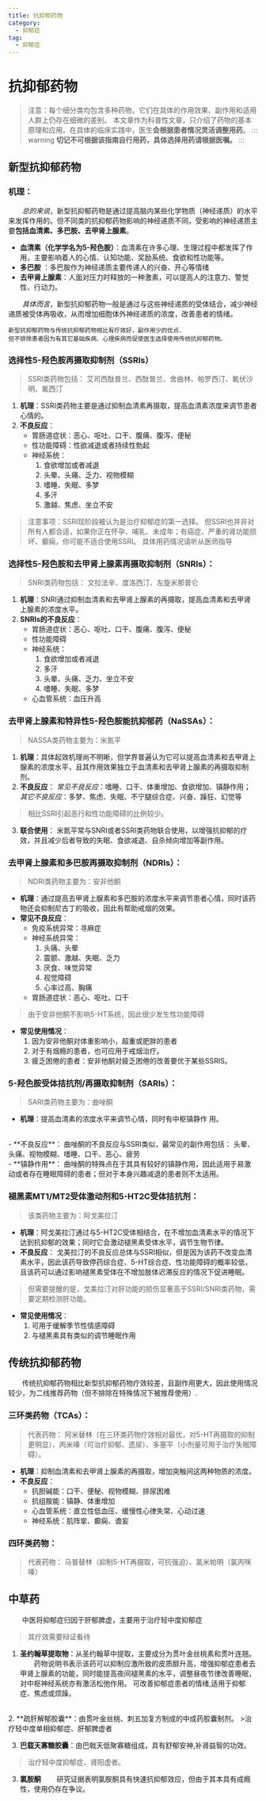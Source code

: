 ```yaml
---
title: 抗抑郁药物
category:
  - 抑郁症
tag:
  - 抑郁症
---
```



# 抗抑郁药物
> 注意：每个细分类均包含多种药物，它们在具体的作用效果、副作用和适用人群上仍存在细微的差别。
> 本文章作为科普性文章，只介绍了药物的基本原理和应用。在具体的临床实践中，医生**会根据患者情况灵活调整用药**。
::: warning
**切记不可根据该指南自行用药，具体选择用药请根据医嘱。**
:::
## 新型抗抑郁药物
### 机理：
&ensp;&ensp;&ensp;&ensp;*总的来说*，新型抗抑郁药物是通过提高脑内某些化学物质（神经递质）的水平来发挥作用的。但不同类的抗抑郁药物影响的神经递质不同，受影响的神经递质主要**包括血清素、多巴胺、去甲肾上腺素**。
- **血清素（化学学名为5-羟色胺）**：血清素在许多心理、生理过程中都发挥了作用，主要影响着人的心情、认知功能、奖励系统、食欲和性功能等。
- **多巴胺** ：多巴胺作为神经递质主要传递人的兴奋、开心等情绪
- **去甲肾上腺素**：人面对压力时释放的一种激素，可以提高人的注意力、警觉性、行动力。

&ensp;&ensp;&ensp;&ensp;*具体而言*，新型抗抑郁药物一般是通过与这些神经递质的受体结合，减少神经递质被受体再吸收，从而增加细胞体外神经递质的浓度，改善患者的情绪。
```
新型抗抑郁药物与传统抗抑郁药物相比有疗效好，副作用少的优点.
但不排除患者因为有其它基础疾病、心理疾病而促使医生选择使用传统抗抑郁药物。
```
### 选择性5-羟色胺再摄取抑制剂（SSRIs）
> SSRI类药物包括：
> 艾司西酞普兰、西酞普兰、舍曲林、帕罗西汀、氟伏沙明、氟西汀
1. **机理**：SSRI类药物主要是通过抑制血清素再摄取，提高血清素浓度来调节患者心情的。
   <br>
2. **不良反应**：
   - 胃肠道症状：恶心、呕吐、口干、腹痛、腹泻、便秘
   - 性功能障碍：性欲减退或者持续性勃起
   - 神经系统：
     1. 食欲增加或者减退
     2. 头晕、头痛、乏力、视物模糊
     3. 嗜睡、失眠、多梦
     4. 多汗
     5. 激越、焦虑、坐立不安

>注意事项：SSRI现阶段被认为是治疗抑郁症的第一选择。
但SSRI也并非对所有人都合适，如果你正在怀孕、哺乳、未成年；有癌症、严重的肾功能损坏、癫痫，你可能不适合使用SSRI。
具体用药情况请听从医师指导


### 选择性5-羟色胺和去甲肾上腺素再摄取抑制剂（SNRIs）：
>SNRI类药物包括：
>文拉法辛、度洛西汀、左旋米那普仑

1. **机理**：SNRI通过抑制血清素和去甲肾上腺素的再摄取，提高血清素和去甲肾上腺素的浓度水平。
   <br>
2. **SNRIs的不良反应**：
    - 胃肠道症状：恶心、呕吐、口干、腹痛、腹泻、便秘
    - 性功能障碍
    - 神经系统：
       1. 食欲增加或者减退
       2. 多汗
       3. 头晕、头痛、乏力、坐立不安
       4. 嗜睡、失眠、多梦
    - 心血管系统：血压升高

### 去甲肾上腺素和特异性5-羟色胺能抗抑郁药（NaSSAs）：
>NASSA类药物主要为：米氮平
1. **机理**：具体起效机理尚不明晰，但学界普遍认为它可以提高血清素和去甲肾上腺素的浓度水平，且其作用效果独立于血清素和去甲肾上腺素的再摄取抑制剂。
   <br>
2. **不良反应**：
*常见不良反应*：嗜睡、口干、体重增加、食欲增加、镇静作用；
*其它不良反应*：多梦、焦虑、失眠、不宁腿综合症、兴奋、躁狂、幻觉等
>相比SSRI引起恶行和性功能障碍的比例较少。
3. **联合使用**：
     米氮平常与SNRI或者SSRI类药物联合使用，以增强抗抑郁的疗效，并且减少后者导致的失眠、食欲减退、自杀倾向增加等副作用。
  
### 去甲肾上腺素和多巴胺再摄取抑制剂（NDRIs）：
>NDRI类药物主要为：安非他酮
- **机理**：通过提高去甲肾上腺素和多巴胺的浓度水平来调节患者心情，同时该药物还会抑制尼古丁的吸收，因此有帮助戒烟的效果。
- **常见不良反应**：
   - 免疫系统异常：寻麻症
   -  神经系统异常：
       1. 头痛、头晕
       2. 震颤、激越、失眠、乏力
       3. 厌食、味觉异常
       4. 视觉障碍
       5.  心率过高、胸痛
   -  胃肠道症状：恶心、呕吐、口干
> 由于安非他酮不影响5-HT系统，因此很少发生性功能障碍
- **常见使用情况**：
  1. 因为安非他酮对体重影响小，超重或肥胖的患者
  2. 对于有烟瘾的患者，也可应用于戒烟治疗。
  3. 疲乏困倦的患者：安非他酮对疲乏困倦的改善要优于某些SSRIS。

### 5-羟色胺受体拮抗剂/再摄取抑制剂（SARIs）：
>SARI类药物主要为：曲唑酮
- **机理**：提高血清素的浓度水平来调节心情，同时有中枢镇静作
用。
<br>
- **不良反应**：
     曲唑酮的不良反应与SSRI类似，最常见的副作用包括：
     头晕、头痛、视物模糊、嗜睡、口干、恶心、疲劳
<br>
- **镇静作用**：
曲唑酮的特殊点在于其具有较好的镇静作用，因此适用于易激动或者存在睡眠障碍的患者；但对于本身兴趣减退的患者则不太适用。


### 褪黑素MT1/MT2受体激动剂和5-HT2C受体拮抗剂：
>该类药物主要为：阿戈美拉汀
- **机理**：阿戈美拉汀通过与5-HT2C受体相结合，在不增加血清素水平的情况下达到抗抑郁的效果；同时它会激动褪黑素受体水平，调节生物节律。
  <br>
- **不良反应**：
戈美拉汀的不良反应总体与SSRI相似，但是因为该药不改变血清素水平，因此该药导致停药综合症、5-HT综合症、性功能障碍的概率较低，且该药可以通过影响褪黑素受体在不增加肢体迟滞反应的情况下促进睡眠。
>但需要提醒的是，戈美拉汀对肝功能的损伤显著高于SSRI/SNRI类药物，需要定期检测肝功能。

- **常见使用情况**：
     1. 可用于缓解季节性情感障碍
     2. 与褪黑素具有类似的调节睡眠作用

## 传统抗抑郁药物
&ensp;&ensp;&ensp;&ensp;传统抗抑郁药物相比新型抗抑郁药物疗效较差，且副作用更大，因此使用情况较少，为二线推荐药物（但不排除在特殊情况下被推荐使用）.
### 三环类药物（TCAs）：
> 代表药物：
> 阿米替林（在三环类药物疗效相对最优，对5-HT再摄取的抑制更明显）、丙米嗪（可治疗抑郁、遗尿）、多塞平（小剂量可用于治疗失眠障碍）。
- **机理**：抑制血清素和去甲肾上腺素的再摄取，增加突触间这两种物质的浓度。
- **不良反应**：
  - 抗胆碱能：口干、便秘、视物模糊、排尿困难
  - 抗组胺能：镇静、体重增加
  - 心血管系统：直立性低血压、缓慢性心律失常、心动过速
  - 神经系统：肌阵挛、癫痫、谵妄
### 四环类药物：
>代表药物：
马普替林（抑制5-HT再摄取，可抗强迫）、氯米帕明（氯丙咪嗪）





## 中草药 
&ensp;&ensp;&ensp;&ensp;中医将抑郁症归因于肝郁脾虚，主要用于治疗轻中度抑郁症
>其疗效需要辩证看待

1. **圣约翰草提取物**：从圣约翰草中提取，主要成分为贯叶金丝桃素和贯叶连翘。
&ensp;&ensp;&ensp;&ensp;药物说明书表示该药可以抑制应激所致的皮质醇升高，增强抑郁症患者去甲肾上腺素的功能，同时能提高夜间褪黑素的水平，调整昼夜节律改善睡眠，对中枢神经系统亦有激活松弛作用。
可改善抑郁症患者的情绪,适用于抑郁症、焦虑或烦躁。
<br>
2. **疏肝解郁胶囊**：由贯叶金丝桃、刺五加复方制成的中成药胶囊制剂。
>治疗轻中度单相抑郁症、肝郁脾虚者

3. **巴载天寡糖胶囊**：由巴戟天低聚寡糖组成，具有舒郁安神,补肾益智的功效。
>治疗轻中度抑郁症、肾阳虚者。

3. **氯胺酮**
&ensp;&ensp;&ensp;&ensp;研究证据表明氯胺酮具有快速抗抑郁效应，但由于其本具有成瘾性，使用仍存在争议。

 